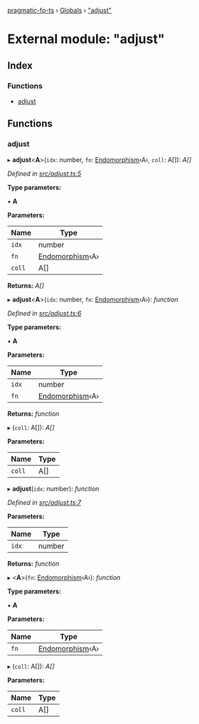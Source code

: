 [pragmatic-fp-ts](../README.md) › [Globals](../globals.md) › ["adjust"](_adjust_.md)

# External module: "adjust"

## Index

### Functions

* [adjust](_adjust_.md#adjust)

## Functions

###  adjust

▸ **adjust**<**A**>(`idx`: number, `fn`: [Endomorphism](_types_.md#endomorphism)‹A›, `coll`: A[]): *A[]*

*Defined in [src/adjust.ts:5](https://github.com/hermann-p/pragmatic-fp-ts/blob/ce213e6/src/adjust.ts#L5)*

**Type parameters:**

▪ **A**

**Parameters:**

Name | Type |
------ | ------ |
`idx` | number |
`fn` | [Endomorphism](_types_.md#endomorphism)‹A› |
`coll` | A[] |

**Returns:** *A[]*

▸ **adjust**<**A**>(`idx`: number, `fn`: [Endomorphism](_types_.md#endomorphism)‹A›): *function*

*Defined in [src/adjust.ts:6](https://github.com/hermann-p/pragmatic-fp-ts/blob/ce213e6/src/adjust.ts#L6)*

**Type parameters:**

▪ **A**

**Parameters:**

Name | Type |
------ | ------ |
`idx` | number |
`fn` | [Endomorphism](_types_.md#endomorphism)‹A› |

**Returns:** *function*

▸ (`coll`: A[]): *A[]*

**Parameters:**

Name | Type |
------ | ------ |
`coll` | A[] |

▸ **adjust**(`idx`: number): *function*

*Defined in [src/adjust.ts:7](https://github.com/hermann-p/pragmatic-fp-ts/blob/ce213e6/src/adjust.ts#L7)*

**Parameters:**

Name | Type |
------ | ------ |
`idx` | number |

**Returns:** *function*

▸ <**A**>(`fn`: [Endomorphism](_types_.md#endomorphism)‹A›): *function*

**Type parameters:**

▪ **A**

**Parameters:**

Name | Type |
------ | ------ |
`fn` | [Endomorphism](_types_.md#endomorphism)‹A› |

▸ (`coll`: A[]): *A[]*

**Parameters:**

Name | Type |
------ | ------ |
`coll` | A[] |
